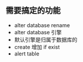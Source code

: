 ## 需要搞定的功能
- alter database rename
- alter database 引擎
- 默认引擎是归属于数据库的
- create 增加 if exist
- alert table

